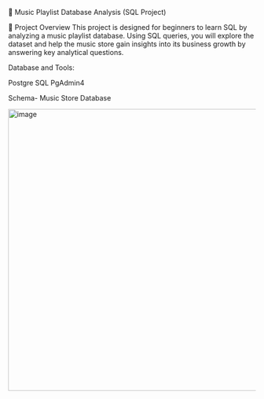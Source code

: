 🎵 Music Playlist Database Analysis (SQL Project)

📘 Project Overview
This project is designed for beginners to learn SQL by analyzing a music playlist database.
Using SQL queries, you will explore the dataset and help the music store gain insights into its business growth by answering key analytical questions.

Database and Tools: 

Postgre SQL
PgAdmin4

Schema- Music Store Database

<img width="710" height="574" alt="image" src="https://github.com/user-attachments/assets/7f6129c8-8976-43e8-a4db-5e3244050f6b" />
